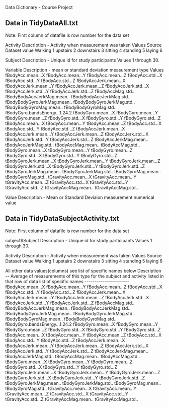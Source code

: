 Data Dictionary - Course Project 

Data in TidyDataAll.txt
------------------------
Note:  First column of datafile is row number for the data set

Activity
	Description - Activity when measurement was taken
	Values			Source Dataset value
	Walking			1
	upstairs		2
	downstairs		3
	sitting			4
	standing		5
	laying			6


Subject
	Description - Unique id for study participants
	Values
	1 through 30.  

Variable
	Description - mean or standard deviation measurement type
	Values
	fBodyAcc.mean...X
	fBodyAcc.mean...Y
	fBodyAcc.mean...Z
	fBodyAcc.std...X
	fBodyAcc.std...Y
	fBodyAcc.std...Z
	fBodyAccJerk.mean...X
	fBodyAccJerk.mean...Y
	fBodyAccJerk.mean...Z
	fBodyAccJerk.std...X
	fBodyAccJerk.std...Y
	fBodyAccJerk.std...Z
	fBodyAccMag.std..
	fBodyBodyAccJerkMag.mean..
	fBodyBodyAccJerkMag.std..
	fBodyBodyGyroJerkMag.mean..
	fBodyBodyGyroJerkMag.std..
	fBodyBodyGyroMag.mean..
	fBodyBodyGyroMag.std..
	fBodyGyro.bandsEnergy...1.24.2
	fBodyGyro.mean...X
	fBodyGyro.mean...Y
	fBodyGyro.mean...Z
	fBodyGyro.std...X
	fBodyGyro.std...Y
	fBodyGyro.std...Z
	tBodyAcc.mean...X
	tBodyAcc.mean...Y
	tBodyAcc.mean...Z
	tBodyAcc.std...X
	tBodyAcc.std...Y
	tBodyAcc.std...Z
	tBodyAccJerk.mean...X
	tBodyAccJerk.mean...Y
	tBodyAccJerk.mean...Z
	tBodyAccJerk.std...X
	tBodyAccJerk.std...Y
	tBodyAccJerk.std...Z
	tBodyAccJerkMag.mean..
	tBodyAccJerkMag.std..
	tBodyAccMag.mean..
	tBodyAccMag.std..
	tBodyGyro.mean...X
	tBodyGyro.mean...Y
	tBodyGyro.mean...Z
	tBodyGyro.std...X
	tBodyGyro.std...Y
	tBodyGyro.std...Z
	tBodyGyroJerk.mean...X
	tBodyGyroJerk.mean...Y
	tBodyGyroJerk.mean...Z
	tBodyGyroJerk.std...X
	tBodyGyroJerk.std...Y
	tBodyGyroJerk.std...Z
	tBodyGyroJerkMag.mean..
	tBodyGyroJerkMag.std..
	tBodyGyroMag.mean..
	tBodyGyroMag.std..
	tGravityAcc.mean...X
	tGravityAcc.mean...Y
	tGravityAcc.mean...Z
	tGravityAcc.std...X
	tGravityAcc.std...Y
	tGravityAcc.std...Z
	tGravityAccMag.mean..
	tGravityAccMag.std..

Value
	Description - Mean or Standard Deviaion measurement numerical value

Data in TidyDataSubjectActivity.txt
------------------------
Note:  First column of datafile is row number for the data set

subject$Subject
	Description - Unique id for study participants
	Values
	1 through 30.

Activity
	Description - Activity when measurement was taken
	Values			Source Dataset value
	Walking			1
	upstairs		2
	downstairs		3
	sitting			4
	standing		5
	laying			6

All other data values(columns) see list of specific names below
	Description -- Average of measurements of this type for the subject and activity listed in that row of data
	list of specific names
	----------------------
	fBodyAcc.mean...X
	fBodyAcc.mean...Y
	fBodyAcc.mean...Z
	fBodyAcc.std...X
	fBodyAcc.std...Y
	fBodyAcc.std...Z
	fBodyAccJerk.mean...X
	fBodyAccJerk.mean...Y
	fBodyAccJerk.mean...Z
	fBodyAccJerk.std...X
	fBodyAccJerk.std...Y
	fBodyAccJerk.std...Z
	fBodyAccMag.std..
	fBodyBodyAccJerkMag.mean..
	fBodyBodyAccJerkMag.std..
	fBodyBodyGyroJerkMag.mean..
	fBodyBodyGyroJerkMag.std..
	fBodyBodyGyroMag.mean..
	fBodyBodyGyroMag.std..
	fBodyGyro.bandsEnergy...1.24.2
	fBodyGyro.mean...X
	fBodyGyro.mean...Y
	fBodyGyro.mean...Z
	fBodyGyro.std...X
	fBodyGyro.std...Y
	fBodyGyro.std...Z
	tBodyAcc.mean...X
	tBodyAcc.mean...Y
	tBodyAcc.mean...Z
	tBodyAcc.std...X
	tBodyAcc.std...Y
	tBodyAcc.std...Z
	tBodyAccJerk.mean...X
	tBodyAccJerk.mean...Y
	tBodyAccJerk.mean...Z
	tBodyAccJerk.std...X
	tBodyAccJerk.std...Y
	tBodyAccJerk.std...Z
	tBodyAccJerkMag.mean..
	tBodyAccJerkMag.std..
	tBodyAccMag.mean..
	tBodyAccMag.std..
	tBodyGyro.mean...X
	tBodyGyro.mean...Y
	tBodyGyro.mean...Z
	tBodyGyro.std...X
	tBodyGyro.std...Y
	tBodyGyro.std...Z
	tBodyGyroJerk.mean...X
	tBodyGyroJerk.mean...Y
	tBodyGyroJerk.mean...Z
	tBodyGyroJerk.std...X
	tBodyGyroJerk.std...Y
	tBodyGyroJerk.std...Z
	tBodyGyroJerkMag.mean..
	tBodyGyroJerkMag.std..
	tBodyGyroMag.mean..
	tBodyGyroMag.std..
	tGravityAcc.mean...X
	tGravityAcc.mean...Y
	tGravityAcc.mean...Z
	tGravityAcc.std...X
	tGravityAcc.std...Y
	tGravityAcc.std...Z
	tGravityAccMag.mean..
	tGravityAccMag.std..	
